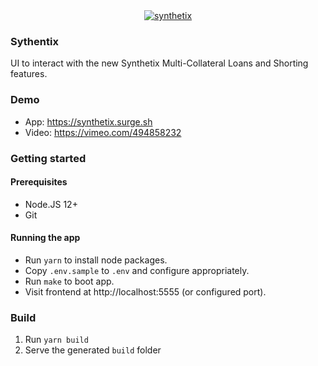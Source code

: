 <div align="center">
  <a href="https://synthetix.surge.sh">
    <img src="https://synthetix.surge.sh/shot.png" alt="synthetix" />
  </a>
</div>

### Sythentix

UI to interact with the new Synthetix Multi-Collateral Loans and Shorting features.

### Demo

- App: https://synthetix.surge.sh
- Video: https://vimeo.com/494858232

### Getting started

#### Prerequisites

- Node.JS 12+
- Git

#### Running the app

- Run `yarn` to install node packages.
- Copy `.env.sample` to `.env` and configure appropriately.
- Run `make` to boot app.
- Visit frontend at http://localhost:5555 (or configured port).

### Build

1. Run `yarn build`
2. Serve the generated `build` folder
